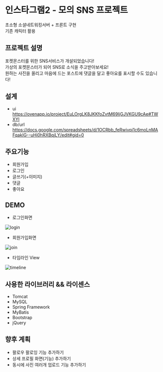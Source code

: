 # 인스타그램2 - 모의 SNS 프로젝트
초소형 소셜네트워킹서버 + 프론트 구현  
기존 캐릭터 활용 

프로젝트 설명
---------
포켓몬스터를 위한 SNS서비스가 개설되었습니다!  
가상의 포켓몬스터가 되어 SNS로 소식을 주고받아보세요!  
원하는 사진을 올리고 마음에 드는 포스트에 댓글을 달고 좋아요를 표시할 수도 있습니다!

설계
---
* ui  
https://ovenapp.io/project/EuLOrgLK8JKKfoZvtM69ljGJVKGU9cAe#TWXYl
* db/url  
https://docs.google.com/spreadsheets/d/1OCRbb_feRwivpi1c6moLnMAFqakIG--uHi0hRXBqjLY/edit#gid=0


주요기능
------
* 회원가입
* 로그인
* 글쓰기(+이미지)
* 댓글
* 좋아요

DEMO
-----
* 로그인화면

![login](https://user-images.githubusercontent.com/83801879/132307309-fb5d15a8-3aed-481e-ac28-5d92942135a4.png)

* 회원가입화면

![join](https://user-images.githubusercontent.com/83801879/132307395-95d8b677-ecd8-46b3-8459-8ba2823af116.png)

* 타임라인 View

![timeline](https://user-images.githubusercontent.com/83801879/132307432-72dfc4c2-93c5-42ca-8101-0fa4d8b64dde.png)

사용한 라이브러리 && 라이센스
-----------------------
* Tomcat
* MySQL
* Spring Framework
* MyBatis
* Bootstrap
* jQuery

향후 계획
------
* 팔로우 팔로잉 기능 추가하기
* 상세 프로필 화면(기능) 추가하기
* 동시에 사진 여러개 업로드 기능 추가하기

